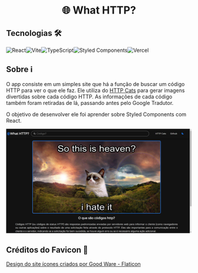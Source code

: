 <center><h1>🌐 What HTTP?</h1></center>

## Tecnologias 🛠️
![React](https://img.shields.io/badge/react-%2320232a.svg?style=for-the-badge&logo=react&logoColor=%2361DAFB)![Vite](https://img.shields.io/badge/vite-%23646CFF.svg?style=for-the-badge&logo=vite&logoColor=white)![TypeScript](https://img.shields.io/badge/typescript-%23007ACC.svg?style=for-the-badge&logo=typescript&logoColor=white)![Styled Components](https://img.shields.io/badge/styled--components-DB7093?style=for-the-badge&logo=styled-components&logoColor=white)![Vercel](https://img.shields.io/badge/vercel-%23000000.svg?style=for-the-badge&logo=vercel&logoColor=white)

## Sobre ℹ️
O app consiste em um simples site que há a função de buscar um código HTTP para ver o que ele faz. Ele utiliza do [HTTP Cats](https://http.cat/) para gerar imagens divertidas sobre cada código HTTP. As informações de cada código também foram retiradas de lá, passando antes pelo Google Tradutor.

O objetivo de desenvolver ele foi aprender sobre Styled Components com React.

![Imagem do projeto](./docs/project.png)

## Créditos do Favicon 🌟
<a href="https://www.flaticon.com/br/icones-gratis/design-do-site" title="design do site ícones">Design do site ícones criados por Good Ware - Flaticon</a>